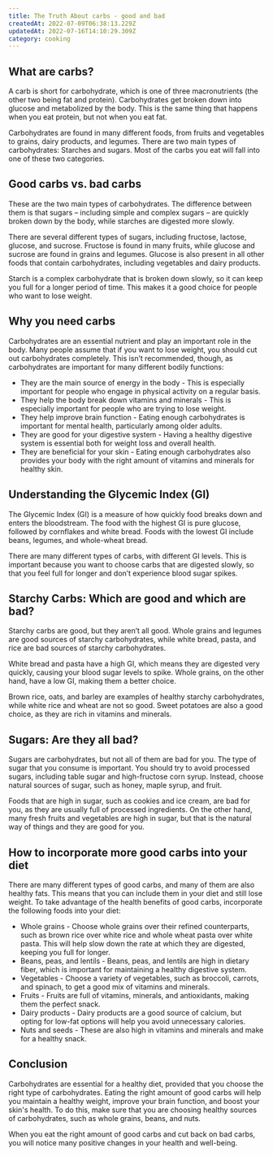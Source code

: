 ```yaml
---
title: The Truth About carbs - good and bad
createdAt: 2022-07-09T06:38:13.229Z
updatedAt: 2022-07-16T14:10:29.309Z
category: cooking
---
```


## What are carbs?

A carb is short for carbohydrate, which is one of three macronutrients (the other two being fat and protein). Carbohydrates get broken down into glucose and metabolized by the body. This is the same thing that happens when you eat protein, but not when you eat fat.

Carbohydrates are found in many different foods, from fruits and vegetables to grains, dairy products, and legumes. There are two main types of carbohydrates: Starches and sugars. Most of the carbs you eat will fall into one of these two categories.

## Good carbs vs. bad carbs

These are the two main types of carbohydrates. The difference between them is that sugars – including simple and complex sugars – are quickly broken down by the body, while starches are digested more slowly.

There are several different types of sugars, including fructose, lactose, glucose, and sucrose. Fructose is found in many fruits, while glucose and sucrose are found in grains and legumes. Glucose is also present in all other foods that contain carbohydrates, including vegetables and dairy products.

Starch is a complex carbohydrate that is broken down slowly, so it can keep you full for a longer period of time. This makes it a good choice for people who want to lose weight.

## Why you need carbs

Carbohydrates are an essential nutrient and play an important role in the body. Many people assume that if you want to lose weight, you should cut out carbohydrates completely. This isn’t recommended, though, as carbohydrates are important for many different bodily functions:

- They are the main source of energy in the body - This is especially important for people who engage in physical activity on a regular basis.
- They help the body break down vitamins and minerals - This is especially important for people who are trying to lose weight.
- They help improve brain function - Eating enough carbohydrates is important for mental health, particularly among older adults.
- They are good for your digestive system - Having a healthy digestive system is essential both for weight loss and overall health.
- They are beneficial for your skin - Eating enough carbohydrates also provides your body with the right amount of vitamins and minerals for healthy skin.

## Understanding the Glycemic Index (GI)

The Glycemic Index (GI) is a measure of how quickly food breaks down and enters the bloodstream. The food with the highest GI is pure glucose, followed by cornflakes and white bread. Foods with the lowest GI include beans, legumes, and whole-wheat bread.

There are many different types of carbs, with different GI levels. This is important because you want to choose carbs that are digested slowly, so that you feel full for longer and don’t experience blood sugar spikes.

## Starchy Carbs: Which are good and which are bad?

Starchy carbs are good, but they aren’t all good. Whole grains and legumes are good sources of starchy carbohydrates, while white bread, pasta, and rice are bad sources of starchy carbohydrates.

White bread and pasta have a high GI, which means they are digested very quickly, causing your blood sugar levels to spike. Whole grains, on the other hand, have a low GI, making them a better choice.

Brown rice, oats, and barley are examples of healthy starchy carbohydrates, while white rice and wheat are not so good. Sweet potatoes are also a good choice, as they are rich in vitamins and minerals.

## Sugars: Are they all bad?

Sugars are carbohydrates, but not all of them are bad for you. The type of sugar that you consume is important. You should try to avoid processed sugars, including table sugar and high-fructose corn syrup. Instead, choose natural sources of sugar, such as honey, maple syrup, and fruit.

Foods that are high in sugar, such as cookies and ice cream, are bad for you, as they are usually full of processed ingredients. On the other hand, many fresh fruits and vegetables are high in sugar, but that is the natural way of things and they are good for you.

## How to incorporate more good carbs into your diet

There are many different types of good carbs, and many of them are also healthy fats. This means that you can include them in your diet and still lose weight. To take advantage of the health benefits of good carbs, incorporate the following foods into your diet:

- Whole grains - Choose whole grains over their refined counterparts, such as brown rice over white rice and whole wheat pasta over white pasta. This will help slow down the rate at which they are digested, keeping you full for longer.
- Beans, peas, and lentils - Beans, peas, and lentils are high in dietary fiber, which is important for maintaining a healthy digestive system.
- Vegetables - Choose a variety of vegetables, such as broccoli, carrots, and spinach, to get a good mix of vitamins and minerals.
- Fruits - Fruits are full of vitamins, minerals, and antioxidants, making them the perfect snack.
- Dairy products - Dairy products are a good source of calcium, but opting for low-fat options will help you avoid unnecessary calories.
- Nuts and seeds - These are also high in vitamins and minerals and make for a healthy snack.

## Conclusion

Carbohydrates are essential for a healthy diet, provided that you choose the right type of carbohydrates. Eating the right amount of good carbs will help you maintain a healthy weight, improve your brain function, and boost your skin's health. To do this, make sure that you are choosing healthy sources of carbohydrates, such as whole grains, beans, and nuts.

When you eat the right amount of good carbs and cut back on bad carbs, you will notice many positive changes in your health and well-being.
